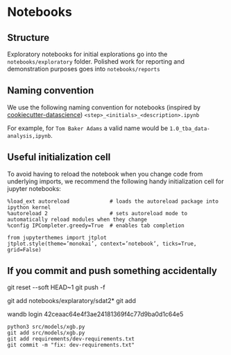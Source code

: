 # Notebooks
## Structure
Exploratory notebooks for initial explorations go into the `notebooks/exploratory` folder.
Polished work for reporting and demonstration purposes goes into `notebooks/reports`

## Naming convention
We use the following naming convention for notebooks (inspired by [cookiecutter-datascience](https://drivendata.github.io/cookiecutter-data-science/#notebooks-are-for-exploration-and-communication))
```<step>_<initials>_<description>.ipynb```

For example, for `Tom Baker Adams` a valid name would be `1.0_tba_data-analysis,ipynb`.

## Useful initialization cell
To avoid having to reload the notebook when you change code from underlying imports, we recommend the following handy initialization cell for jupyter notebooks:
```
%load_ext autoreload             # loads the autoreload package into ipython kernel
%autoreload 2                    # sets autoreload mode to automatically reload modules when they change
%config IPCompleter.greedy=True  # enables tab completion
```


```
from jupyterthemes import jtplot
jtplot.style(theme=’monokai’, context=’notebook’, ticks=True, grid=False)
```

## If you commit and push something accidentally
git reset --soft HEAD~1
git push -f

git add notebooks/explaratory/sdat2*
git add 

wandb login 42ceaac64e4f3ae24181369f4c77d9ba0d1c64e5

    python3 src/models/xgb.py 
    git add src/models/xgb.py
    git add requirements/dev-requirements.txt
    git commit -m "fix: dev-requirements.txt"
